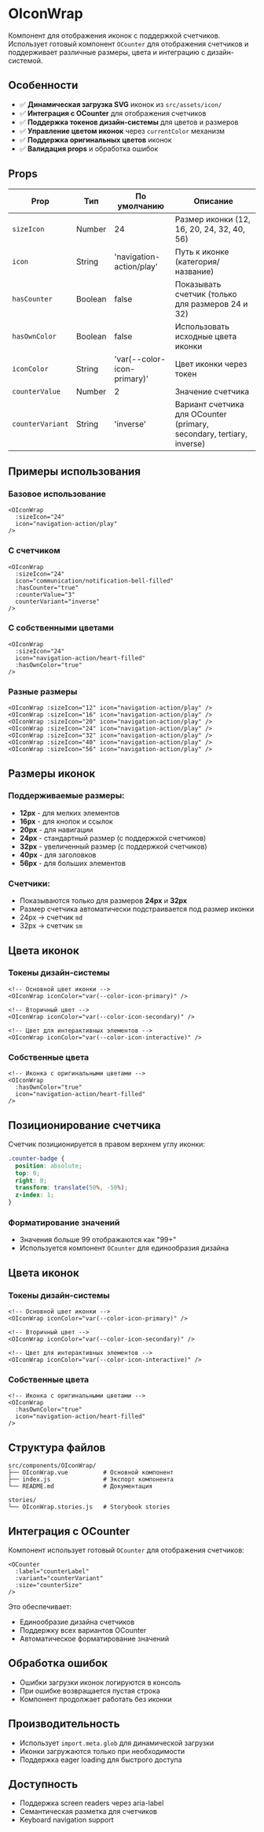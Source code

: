 # OIconWrap

Компонент для отображения иконок с поддержкой счетчиков. Использует готовый компонент `OCounter` для отображения счетчиков и поддерживает различные размеры, цвета и интеграцию с дизайн-системой.

## Особенности

- ✅ **Динамическая загрузка SVG** иконок из `src/assets/icon/`
- ✅ **Интеграция с OCounter** для отображения счетчиков
- ✅ **Поддержка токенов дизайн-системы** для цветов и размеров
- ✅ **Управление цветом иконок** через `currentColor` механизм
- ✅ **Поддержка оригинальных цветов** иконок
- ✅ **Валидация props** и обработка ошибок

## Props

| Prop | Тип | По умолчанию | Описание |
|------|-----|--------------|----------|
| `sizeIcon` | Number | 24 | Размер иконки (12, 16, 20, 24, 32, 40, 56) |
| `icon` | String | 'navigation-action/play' | Путь к иконке (категория/название) |
| `hasCounter` | Boolean | false | Показывать счетчик (только для размеров 24 и 32) |
| `hasOwnColor` | Boolean | false | Использовать исходные цвета иконки |
| `iconColor` | String | 'var(--color-icon-primary)' | Цвет иконки через токен |
| `counterValue` | Number | 2 | Значение счетчика |
| `counterVariant` | String | 'inverse' | Вариант счетчика для OCounter (primary, secondary, tertiary, inverse) |

## Примеры использования

### Базовое использование

```vue
<OIconWrap 
  :sizeIcon="24"
  icon="navigation-action/play"
/>
```

### С счетчиком

```vue
<OIconWrap 
  :sizeIcon="24"
  icon="communication/notification-bell-filled"
  :hasCounter="true"
  :counterValue="3"
  counterVariant="inverse"
/>
```

### С собственными цветами

```vue
<OIconWrap 
  :sizeIcon="24"
  icon="navigation-action/heart-filled"
  :hasOwnColor="true"
/>
```

### Разные размеры

```vue
<OIconWrap :sizeIcon="12" icon="navigation-action/play" />
<OIconWrap :sizeIcon="16" icon="navigation-action/play" />
<OIconWrap :sizeIcon="20" icon="navigation-action/play" />
<OIconWrap :sizeIcon="24" icon="navigation-action/play" />
<OIconWrap :sizeIcon="32" icon="navigation-action/play" />
<OIconWrap :sizeIcon="40" icon="navigation-action/play" />
<OIconWrap :sizeIcon="56" icon="navigation-action/play" />
```

## Размеры иконок

### Поддерживаемые размеры:
- **12px** - для мелких элементов
- **16px** - для кнопок и ссылок
- **20px** - для навигации
- **24px** - стандартный размер (с поддержкой счетчиков)
- **32px** - увеличенный размер (с поддержкой счетчиков)
- **40px** - для заголовков
- **56px** - для больших элементов

### Счетчики:
- Показываются только для размеров **24px** и **32px**
- Размер счетчика автоматически подстраивается под размер иконки
- 24px → счетчик `md`
- 32px → счетчик `sm`

## Цвета иконок

### Токены дизайн-системы

```vue
<!-- Основной цвет иконки -->
<OIconWrap iconColor="var(--color-icon-primary)" />

<!-- Вторичный цвет -->
<OIconWrap iconColor="var(--color-icon-secondary)" />

<!-- Цвет для интерактивных элементов -->
<OIconWrap iconColor="var(--color-icon-interactive)" />
```

### Собственные цвета

```vue
<!-- Иконка с оригинальными цветами -->
<OIconWrap 
  :hasOwnColor="true"
  icon="navigation-action/heart-filled"
/>
```

## Позиционирование счетчика

Счетчик позиционируется в правом верхнем углу иконки:

```css
.counter-badge {
  position: absolute;
  top: 0;
  right: 0;
  transform: translate(50%, -50%);
  z-index: 1;
}
```

### Форматирование значений

- Значения больше 99 отображаются как "99+"
- Используется компонент `OCounter` для единообразия дизайна

## Цвета иконок

### Токены дизайн-системы

```vue
<!-- Основной цвет иконки -->
<OIconWrap iconColor="var(--color-icon-primary)" />

<!-- Вторичный цвет -->
<OIconWrap iconColor="var(--color-icon-secondary)" />

<!-- Цвет для интерактивных элементов -->
<OIconWrap iconColor="var(--color-icon-interactive)" />
```

### Собственные цвета

```vue
<!-- Иконка с оригинальными цветами -->
<OIconWrap 
  :hasOwnColor="true"
  icon="navigation-action/heart-filled"
/>
```

## Структура файлов

```
src/components/OIconWrap/
├── OIconWrap.vue          # Основной компонент
├── index.js               # Экспорт компонента
└── README.md              # Документация

stories/
└── OIconWrap.stories.js   # Storybook stories
```

## Интеграция с OCounter

Компонент использует готовый `OCounter` для отображения счетчиков:

```vue
<OCounter 
  :label="counterLabel"
  :variant="counterVariant"
  :size="counterSize"
/>
```

Это обеспечивает:
- Единообразие дизайна счетчиков
- Поддержку всех вариантов OCounter
- Автоматическое форматирование значений

## Обработка ошибок

- Ошибки загрузки иконок логируются в консоль
- При ошибке возвращается пустая строка
- Компонент продолжает работать без иконки

## Производительность

- Использует `import.meta.glob` для динамической загрузки
- Иконки загружаются только при необходимости
- Поддержка eager loading для быстрого доступа

## Доступность

- Поддержка screen readers через aria-label
- Семантическая разметка для счетчиков
- Keyboard navigation support





















